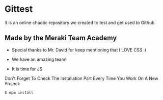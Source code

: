 # Gittest

It is an online chaotic repository we created to test and get used to Github

## Made by the Meraki Team Academy

- Special thanks to Mr. David for keep mentioning that I LOVE CSS :)

- We have an amazing team!

- It is time for JS.

Don't Forget To Check The Installation Part Every Time You Work On A New Project:

```sh
$ npm install
```
